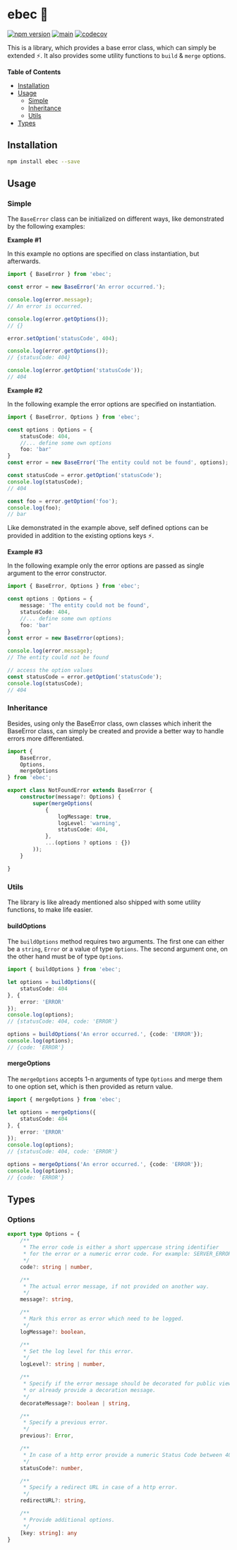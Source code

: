 # ebec 🥋

[![npm version](https://badge.fury.io/js/@ebec%2Fcore.svg)](https://badge.fury.io/js/@ebec%2Fcore)
[![main](https://github.com/Tada5hi/ebec/actions/workflows/main.yml/badge.svg)](https://github.com/Tada5hi/ebec/actions/workflows/main.yml)
[![codecov](https://codecov.io/gh/tada5hi/ebec/branch/master/graph/badge.svg?token=RFYI5CVQK4)](https://codecov.io/gh/tada5hi/ebec)

This is a library, which provides a base error class, which can simply be extended ⚡.
It also provides some utility functions to `build` & `merge` options. 

**Table of Contents**

- [Installation](#installation)
- [Usage](#usage)
    - [Simple](#simple)
    - [Inheritance](#inheritance)
    - [Utils](#utils)
- [Types](#types)

## Installation

```bash
npm install ebec --save
```

## Usage

### Simple
The `BaseError` class can be initialized on different ways, like demonstrated by the following examples:

**Example #1**

In this example no options are specified on class instantiation, but afterwards.
```typescript
import { BaseError } from 'ebec';

const error = new BaseError('An error occurred.');

console.log(error.message);
// An error is occurred.

console.log(error.getOptions());
// {}

error.setOption('statusCode', 404);

console.log(error.getOptions());
// {statusCode: 404}

console.log(error.getOption('statusCode'));
// 404
```

**Example #2**

In the following example the error options are specified on instantiation.

```typescript
import { BaseError, Options } from 'ebec';

const options : Options = {
    statusCode: 404,
    //... define some own options
    foo: 'bar'
}
const error = new BaseError('The entity could not be found', options);

const statusCode = error.getOption('statusCode');
console.log(statusCode);
// 404

const foo = error.getOption('foo');
console.log(foo);
// bar
```
Like demonstrated in the example above, self defined options can be provided in addition to 
the existing options keys ⚡.

**Example #3**

In the following example only the error options are passed as single argument to the error constructor.

```typescript
import { BaseError, Options } from 'ebec';

const options : Options = {
    message: 'The entity could not be found',
    statusCode: 404,
    //... define some own options
    foo: 'bar'
}
const error = new BaseError(options);

console.log(error.message);
// The entity could not be found

// access the option values
const statusCode = error.getOption('statusCode');
console.log(statusCode);
// 404
```


### Inheritance

Besides, using only the BaseError class, own classes which inherit the BaseError class,
can simply be created and provide a better way to handle errors more differentiated.

```typescript
import {
    BaseError, 
    Options,
    mergeOptions
} from 'ebec';

export class NotFoundError extends BaseError {
    constructor(message?: Options) {
        super(mergeOptions(
            {
                logMessage: true,
                logLevel: 'warning',
                statusCode: 404,   
            },
            ...(options ? options : {})
        ));
    }

}
```

### Utils

The library is like already mentioned also shipped with some utility functions, to make life easier.

#### buildOptions
The `buildOptions` method requires two arguments. The first one can either be a `string`, `Error` or a
value of type `Options`. The second argument one, on the other hand must be of type `Options`.

```typescript
import { buildOptions } from 'ebec';

let options = buildOptions({
    statusCode: 404
}, {
    error: 'ERROR'
});
console.log(options);
// {statusCode: 404, code: 'ERROR'}

options = buildOptions('An error occurred.', {code: 'ERROR'});
console.log(options);
// {code: 'ERROR'}
```

#### mergeOptions

The `mergeOptions` accepts 1-n arguments of type `Options` and merge them to one option set,
which is then provided as return value.

```typescript
import { mergeOptions } from 'ebec';

let options = mergeOptions({
    statusCode: 404
}, {
    error: 'ERROR'
});
console.log(options);
// {statusCode: 404, code: 'ERROR'}

options = mergeOptions('An error occurred.', {code: 'ERROR'});
console.log(options);
// {code: 'ERROR'}
```

## Types

### Options
```typescript
export type Options = {
    /**
     * The error code is either a short uppercase string identifier 
     * for the error or a numeric error code. For example: SERVER_ERROR
     */
    code?: string | number,

    /**
     * The actual error message, if not provided on another way.
     */
    message?: string,

    /**
     * Mark this error as error which need to be logged.
     */
    logMessage?: boolean,

    /**
     * Set the log level for this error.
     */
    logLevel?: string | number,

    /**
     * Specify if the error message should be decorated for public view
     * or already provide a decoration message.
     */
    decorateMessage?: boolean | string,

    /**
     * Specify a previous error.
     */
    previous?: Error,

    /**
     * In case of a http error provide a numeric Status Code between 400-599.
     */
    statusCode?: number,

    /**
     * Specify a redirect URL in case of a http error.
     */
    redirectURL?: string,

    /**
     * Provide additional options.
     */
    [key: string]: any
}
```
